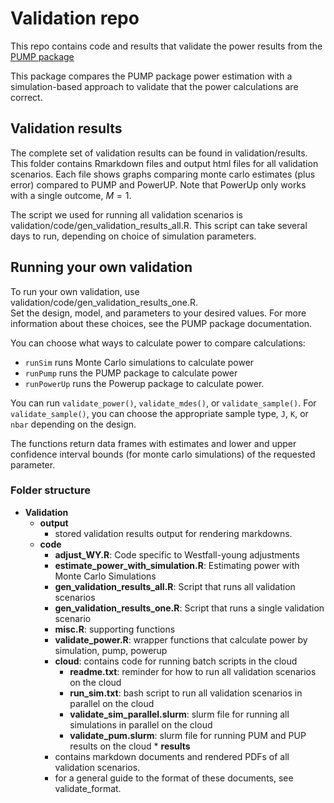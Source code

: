 # Validation repo

This repo contains code and results that validate the power results from the [PUMP package](https://github.com/MDRCNY/PUMP)

This package compares the PUMP package power estimation with a simulation-based approach to validate that the
power calculations are correct.

## Validation results

The complete set of validation results can be found in validation/results.
This folder contains Rmarkdown files and output html files for all validation scenarios.
Each file shows graphs comparing monte carlo estimates (plus error) compared to PUMP and PowerUP.
Note that PowerUp only works with a single outcome, $M = 1$.

The script we used for running all validation scenarios is validation/code/gen_validation_results_all.R.
This script can take several days to run, depending on choice of simulation parameters.

## Running your own validation

To run your own validation, use validation/code/gen_validation_results_one.R.  
Set the design, model, and parameters to your desired values.
For more information about these choices, see the PUMP package documentation.

You can choose what ways to calculate power to compare calculations:
- `runSim` runs Monte Carlo simulations to calculate power
- `runPump` runs the PUMP package to calculate power
- `runPowerUp` runs the Powerup package to calculate power. 

You can run `validate_power()`, `validate_mdes()`, or `validate_sample()`.
For `validate_sample()`, you can choose the appropriate sample type, `J`, `K`, or `nbar` depending on the design.

The functions return data frames with estimates and lower and upper confidence interval bounds (for monte carlo simulations) of the requested parameter.

### Folder structure

* __Validation__
     * __output__
          * stored validation results output for rendering markdowns.
     * __code__
          * __adjust_WY.R__: Code specific to Westfall-young adjustments
          * __estimate_power_with_simulation.R__: Estimating power with Monte Carlo Simulations
          * __gen_validation_results_all.R__: Script that runs all validation scenarios
          * __gen_validation_results_one.R__: Script that runs a single validation scenario
          * __misc.R__: supporting functions
          * __validate_power.R__: wrapper functions that calculate power by simulation, pump, powerup
          * __cloud__: contains code for running batch scripts in the cloud
               * __readme.txt__: reminder for how to run all validation scenarios on the cloud
               * __run_sim.txt__: bash script to run all validation scenarios in parallel on the cloud
               * __validate_sim_parallel.slurm__: slurm file for running all simulations in parallel on the cloud
               * __validate_pum.slurm__: slurm file for running PUM and PUP results on the cloud
      * __results__
          * contains markdown documents and rendered PDFs of all validation scenarios.
          * for a general guide to the format of these documents, see validate_format.

